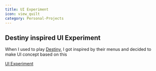 ```yaml
---
title: UI Experiment
icon: view_quilt
category: Personal-Projects
---
```


## Destiny inspired UI Experiment

When I used to play [Destiny](https://www.destinythegame.com/uk/en/home), I got inspired by their menus and decided to make UI concept based on this

<p data-height="1100" data-theme-id="28283" data-slug-hash="yYmVqN" data-default-tab="result" data-user="zephyr" data-embed-version="2" data-pen-title="Fancy Tiles Section" class="codepen">
    <a href="http://codepen.io/zephyr/pen/yYmVqN/">UI Experiment</a>
</p>
<script src="https://production-assets.codepen.io/assets/embed/ei.js"></script>
